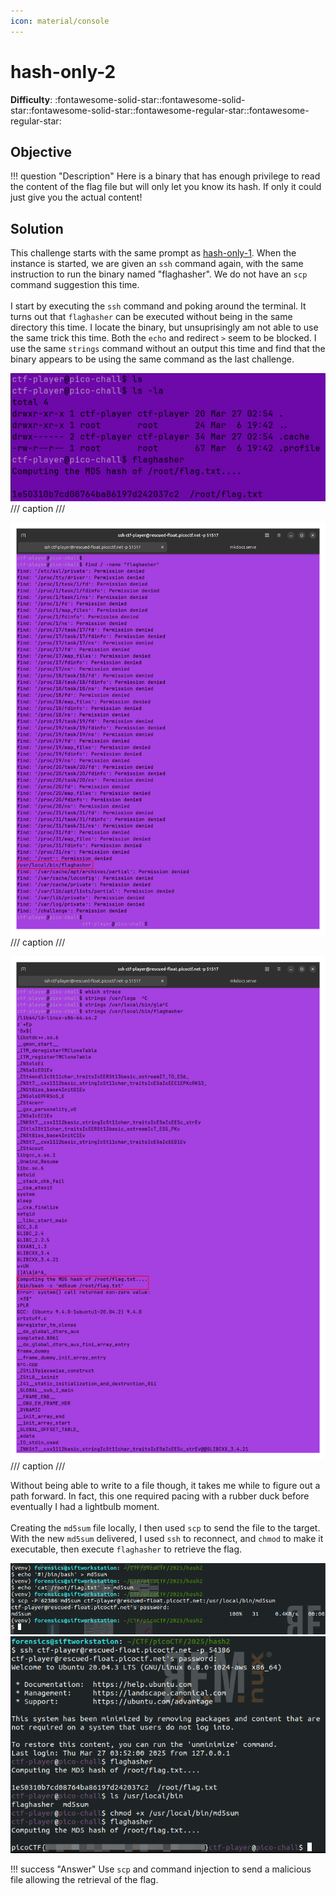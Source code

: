 ```yaml
---
icon: material/console
---
```


# hash-only-2

**Difficulty**: :fontawesome-solid-star::fontawesome-solid-star::fontawesome-solid-star::fontawesome-regular-star::fontawesome-regular-star:<br/>

## Objective

!!! question "Description"
    Here is a binary that has enough privilege to read the content of the flag file but will only let you know its hash. If only it could just give you the actual content!

## Solution

This challenge starts with the same prompt as [hash-only-1](./o2.md). When the instance is started, we are given an `ssh` command again, with the same instruction to run the binary named "flaghasher". We do not have an `scp` command suggestion this time. <br/>
<br/>
I start by executing the `ssh` command and poking around the terminal. It turns out that `flaghasher` can be executed without being in the same directory this time. I locate the binary, but unsuprisingly am not able to use the same trick this time. Both the `echo` and redirect `>` seem to be blocked. I use the same `strings` command without an output this time and find that the binary appears to be using the same command as the last challenge. 

![start](./img/3/execute.png)
/// caption
///

![file-path](./img/3/file_path.png)
/// caption
///

![strings](./img/3/strings.png)
/// caption
///

Without being able to write to a file though, it takes me while to figure out a path forward. In fact, this one required pacing with a rubber duck before eventually I had a lightbulb moment.<br/>
<br/>
Creating the `md5sum` file locally, I then used `scp` to send the file to the target. With the new `md5sum` delivered, I used `ssh` to reconnect, and `chmod` to make it executable, then execute `flaghasher` to retrieve the flag. <br/>

![flag](./img/3/atk.png) ![flag](./img/3/flag.png)

!!! success "Answer"
    Use `scp` and command injection to send a malicious file allowing the retrieval of the flag.